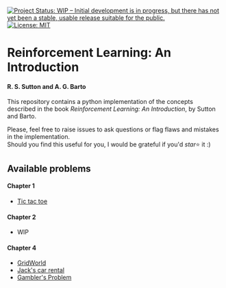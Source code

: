 [![Project Status: WIP – Initial development is in progress, but there has not yet been a stable, usable release suitable for the public.](https://www.repostatus.org/badges/latest/wip.svg)](https://www.repostatus.org/#wip)
[![License: MIT](https://img.shields.io/badge/License-MIT-blue.svg)](https://opensource.org/licenses/MIT)



# Reinforcement Learning: An Introduction
#### R. S. Sutton and A. G. Barto

This repository contains a python implementation of the concepts described in the book _Reinforcement Learning: An Introduction_, by Sutton and Barto.

Please, feel free to raise issues to ask questions or flag flaws and mistakes in the implementation.  
Should you find this useful for you, I would be grateful if you'd _star_:star: it :)


## Available problems

#### Chapter 1
  - [Tic tac toe](https://github.com/epignatelli/reinforcement-learning-an-introduction/blob/master/chapter-1/tic_tac_toe.py)

#### Chapter 2
  - WIP

#### Chapter 4
  - [GridWorld](https://github.com/epignatelli/reinforcement-learning-an-introduction/blob/master/chapter-4/gridworld.py)
  - [Jack's car rental](https://github.com/epignatelli/reinforcement-learning-an-introduction/blob/master/chapter-4/car_rental.py)
  - [Gambler's Problem](https://github.com/epignatelli/reinforcement-learning-an-introduction/blob/master/chapter-4/gamblers_problem.py)
